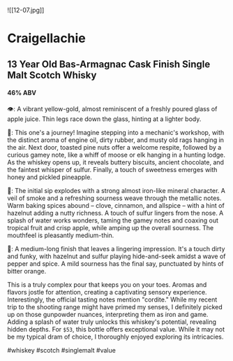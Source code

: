 ![[12-07.jpg]]
# Craigellachie
## 13 Year Old Bas-Armagnac Cask Finish Single Malt Scotch Whisky
#### 46% ABV

👁: A vibrant yellow-gold, almost reminiscent of a freshly poured glass of apple juice. Thin legs race down the glass, hinting at a lighter body.

👃: This one's a journey! Imagine stepping into a mechanic's workshop, with the distinct aroma of engine oil, dirty rubber, and musty old rags hanging in the air. Next door, toasted pine nuts offer a welcome respite, followed by a curious gamey note, like a whiff of moose or elk hanging in a hunting lodge. As the whiskey opens up, it reveals buttery biscuits, ancient chocolate, and the faintest whisper of sulfur. Finally, a touch of sweetness emerges with honey and pickled pineapple. 

👅: The initial sip explodes with a strong almost iron-like mineral character. A veil of smoke and a refreshing sourness weave through the metallic notes. Warm baking spices abound – clove, cinnamon, and allspice – with a hint of hazelnut adding a nutty richness. A touch of sulfur lingers from the nose. A splash of water works wonders, taming the gamey notes and coaxing out tropical fruit and crisp apple, while amping up the overall sourness. The mouthfeel is pleasantly medium-thin.

🏁: A medium-long finish that leaves a lingering impression. It's a touch dirty and funky, with hazelnut and sulfur playing hide-and-seek amidst a wave of pepper and spice. A mild sourness has the final say, punctuated by hints of bitter orange.

This is a truly complex pour that keeps you on your toes. Aromas and flavors jostle for attention, creating a captivating sensory experience. Interestingly, the official tasting notes mention "cordite." While my recent trip to the shooting range might have primed my senses, I definitely picked up on those gunpowder nuances, interpreting them as iron and game. Adding a splash of water truly unlocks this whiskey's potential, revealing hidden depths.
For `$53`, this bottle offers exceptional value. While it may not be my typical dram of choice, I thoroughly enjoyed exploring its intricacies.

#whiskey #scotch #singlemalt #value